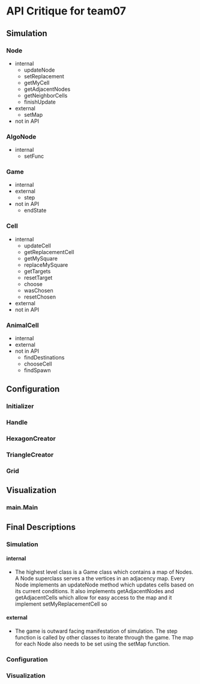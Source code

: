 # API Critique for team07

## Simulation

 ### Node
 - internal
    - updateNode
    - setReplacement
    - getMyCell
    - getAdjacentNodes
    - getNeighborCells
    - finishUpdate
 - external
    - setMap
 - not in API
 
 ### AlgoNode
 - internal
    - setFunc
 ### Game
 - internal
 - external
    - step
 - not in API
    - endState
 
 ### Cell
 - internal
    - updateCell
    - getReplacementCell
    - getMySquare
    - replaceMySquare
    - getTargets
    - resetTarget
    - choose
    - wasChosen
    - resetChosen
 - external
 - not in API
 ### AnimalCell
 - internal
 - external
 - not in API
    - findDestinations
    - chooseCell
    - findSpawn
 
 ## Configuration
 
 ### Initializer
 
 ### Handle
 ### HexagonCreator
 ### TriangleCreator
 ### Grid
 
 ## Visualization
 
 ### main.Main
 
 ## Final Descriptions
 
 ### Simulation
 #### internal
 - The highest level class is a Game class which contains a map of Nodes. A Node superclass serves a the
 vertices in an adjacency map. Every Node implements an updateNode method which updates cells based on its current conditions.
 It also implements getAdjacentNodes and getAdjacentCells which allow for easy access to the map and it implement
 setMyReplacementCell so
 #### external
 - The game is outward facing manifestation of simulation. The step function is called by other classes to
 iterate through the game. The map for each Node also needs to be set using the setMap function.
 
 ### Configuration
 ### Visualization